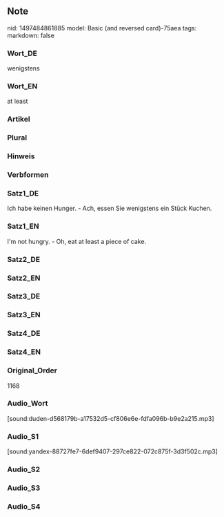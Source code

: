 ## Note
nid: 1497484861885
model: Basic (and reversed card)-75aea
tags: 
markdown: false

### Wort_DE
wenigstens

### Wort_EN
at least

### Artikel


### Plural


### Hinweis


### Verbformen


### Satz1_DE
Ich habe keinen Hunger. - Ach, essen Sie wenigstens ein Stück Kuchen.

### Satz1_EN
I'm not hungry. - Oh, eat at least a piece of cake.

### Satz2_DE


### Satz2_EN


### Satz3_DE


### Satz3_EN


### Satz4_DE


### Satz4_EN


### Original_Order
1168

### Audio_Wort
[sound:duden-d568179b-a17532d5-cf806e6e-fdfa096b-b9e2a215.mp3]

### Audio_S1
[sound:yandex-88727fe7-6def9407-297ce822-072c875f-3d3f502c.mp3]

### Audio_S2


### Audio_S3


### Audio_S4

